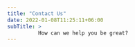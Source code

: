 ```yaml
---
title: "Contact Us"
date: 2022-01-08T11:25:11+06:00
subTitle: >
          How can we help you be great?
---
```



